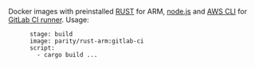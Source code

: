 Docker images with preinstalled [RUST](https://www.rust-lang.org/) for ARM, [node.js](https://nodejs.org) and [AWS CLI](https://aws.amazon.com/ru/cli/) for [GitLab CI runner](https://gitlab.com/gitlab-org/gitlab-ci-multi-runner).
Usage:
```linux-arm:
      stage: build
      image: parity/rust-arm:gitlab-ci
      script:
        - cargo build ...
```
